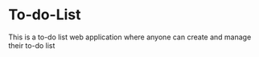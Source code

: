 # To-do-List
This is a to-do list web application where anyone can create and manage their to-do list
